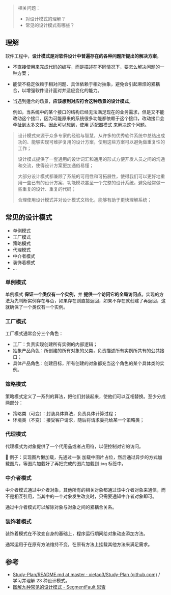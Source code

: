 > 相关问题：
>
> + 对设计模式的理解？
> + 常见的设计模式有哪些？



## 理解

软件工程中，**设计模式是对软件设计中普遍存在的各种问题所提出的解决方案**。

+ 不直接使用来完成代码的编写，而是描述在不同情况下，要怎么解决问题的一种方案；
+ 能使不稳定依赖于相对问题、具体依赖于相对抽象，避免会引起麻烦的紧耦合，以增强软件设计面对并适应变化的能力。

+ 当遇到适合的场景，**应该想到对应符合这种场景的设计模式**。

  例如，当系统中的某个接口的结构已经无法满足现在的业务需求，但是又不能改动这个接口，因为可能原来的系统很多功能都依赖于这个接口，改动接口会牵扯到太多文件。因此可以想到，使用 适配器模式 来解决这个问题。



> 设计模式来源于众多专家的经验与智慧，从许多的优秀软件系统中总结出成功的、能够实现可维护复用的设计方案，使用这些方案可以避免做重复性的工作；
>
> 设计模式提供了一套通用的设计词汇和通用的形式方便开发人员之间的沟通和交流，使得设计方案更加通俗易懂；
>
> 大部分设计模式都兼顾了系统的可用性和可拓展性，使得我们可以更好地重用一些已有的设计方案、功能模块甚至一个完整的设计系统，避免经常做一些重复的设计、重复的代码；
>
> 合理使用设计模式并对设计模式文档化，能够有助于更快理解系统；

## 常见的设计模式

+ 单例模式
+ 工厂模式
+ 策略模式
+ 代理模式
+ 中介者模式
+ 装饰着模式
+ …



### 单例模式

单例模式 **保证一个类仅有一个实例**，并 **提供一个访问它的全局访问点**。实现的方法为先判断实例存在与否，如果存在则直接返回，如果不存在就创建了再返回，这就确保了一个类仅有一个实例。



### 工厂模式

工厂模式通常会分三个角色：

+ 工厂：负责实现创建所有实例的内部逻辑；
+ 抽象产品角色：所创建的所有对象的父类，负责描述所有实例所共有的公共接口；
+ 具体产品角色：创建目标，所有创建的对象都充当这个角色的某个具体类的实例。



### 策略模式

策略模式定义了一系列的算法，把他们封装起来，使他们可以互相替换。至少分成两部分：

+ 策略类（可变）：封装具体算法，负责具体计算过程；
+ 环境类（不变）：接受客户请求，随后将请求委托给某一个策略类；



### 代理模式

代理模式为对象提供了一个代用品或者占用符，以便控制对它的访问。

🌰 例子：实现图片懒加载，先通过一张 加载中图片占位，然后通过异步的方式加载图片，等图片加载好了再把完成的图片加载到 `img` 标签中。



### 中介者模式

中介者模式通过中介者对象，其他所有的相关对象都通过该中介者对象来通信，而不是相互引用，当其中的一个对象发生改变时，只需要通知中介者对象即可。

通过中介者模式可以解除对象与对象之间的紧耦合关系。



### 装饰着模式

装饰着模式在不改变自身的基础上，程序运行期间给对象动态添加方法。

通常运用于在原有方法维持不变，在原有方法上挂载其他方法来满足需求。



## 参考

+ [Study-Plan/README.md at master · xietao3/Study-Plan (github.com)](https://github.com/xietao3/Study-Plan/blob/master/DesignPatterns/README.md) / 学习并理解 23 种设计模式。
+ [图解九种常见的设计模式 - SegmentFault 思否](https://segmentfault.com/a/1190000030850326)